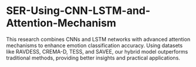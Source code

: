 # SER-Using-CNN-LSTM-and-Attention-Mechanism
This research combines CNNs and LSTM networks with advanced attention mechanisms to enhance emotion classification accuracy.  Using datasets like RAVDESS, CREMA-D, TESS, and SAVEE, our hybrid model outperforms traditional methods, providing better insights and practical applications.

